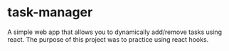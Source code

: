 # task-manager

A simple web app that allows you to dynamically add/remove tasks using react. The purpose of this project was to practice using react hooks.
